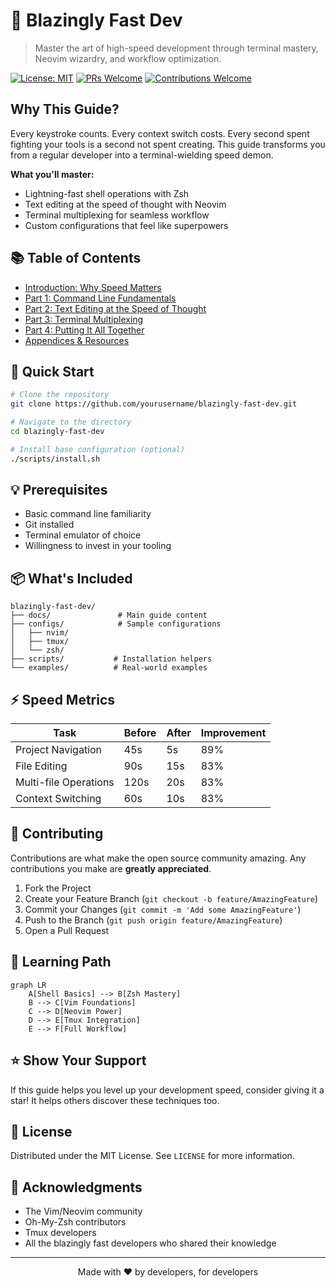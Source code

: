 # 🚀 Blazingly Fast Dev

> Master the art of high-speed development through terminal mastery, Neovim wizardry, and workflow optimization.

[![License: MIT](https://img.shields.io/badge/License-MIT-yellow.svg)](https://opensource.org/licenses/MIT)
[![PRs Welcome](https://img.shields.io/badge/PRs-welcome-brightgreen.svg)](http://makeapullrequest.com)
[![Contributions Welcome](https://img.shields.io/badge/contributions-welcome-brightgreen.svg?style=flat)](https://github.com/yourusername/blazingly-fast-dev/issues)

## Why This Guide?

Every keystroke counts. Every context switch costs. Every second spent fighting your tools is a second not spent creating. This guide transforms you from a regular developer into a terminal-wielding speed demon.

**What you'll master:**
- Lightning-fast shell operations with Zsh
- Text editing at the speed of thought with Neovim
- Terminal multiplexing for seamless workflow
- Custom configurations that feel like superpowers

## 📚 Table of Contents

- [Introduction: Why Speed Matters](docs/introduction.md)
- [Part 1: Command Line Fundamentals](docs/command-line.md)
- [Part 2: Text Editing at the Speed of Thought](docs/text-editing.md)
- [Part 3: Terminal Multiplexing](docs/multiplexing.md)
- [Part 4: Putting It All Together](docs/workflows.md)
- [Appendices & Resources](docs/appendices.md)

## 🚀 Quick Start

```bash
# Clone the repository
git clone https://github.com/yourusername/blazingly-fast-dev.git

# Navigate to the directory
cd blazingly-fast-dev

# Install base configuration (optional)
./scripts/install.sh
```

## 💡 Prerequisites

- Basic command line familiarity
- Git installed
- Terminal emulator of choice
- Willingness to invest in your tooling

## 📦 What's Included

```
blazingly-fast-dev/
├── docs/               # Main guide content
├── configs/            # Sample configurations
│   ├── nvim/
│   ├── tmux/
│   └── zsh/
├── scripts/           # Installation helpers
└── examples/          # Real-world examples
```

## ⚡ Speed Metrics

| Task                          | Before | After  | Improvement |
|------------------------------|---------|---------|-------------|
| Project Navigation           | 45s     | 5s      | 89%         |
| File Editing                 | 90s     | 15s     | 83%         |
| Multi-file Operations       | 120s    | 20s     | 83%         |
| Context Switching           | 60s     | 10s     | 83%         |

## 🤝 Contributing

Contributions are what make the open source community amazing. Any contributions you make are **greatly appreciated**.

1. Fork the Project
2. Create your Feature Branch (`git checkout -b feature/AmazingFeature`)
3. Commit your Changes (`git commit -m 'Add some AmazingFeature'`)
4. Push to the Branch (`git push origin feature/AmazingFeature`)
5. Open a Pull Request

## 📖 Learning Path

```mermaid
graph LR
    A[Shell Basics] --> B[Zsh Mastery]
    B --> C[Vim Foundations]
    C --> D[Neovim Power]
    D --> E[Tmux Integration]
    E --> F[Full Workflow]
```

## ⭐ Show Your Support

If this guide helps you level up your development speed, consider giving it a star! It helps others discover these techniques too.

## 📝 License

Distributed under the MIT License. See `LICENSE` for more information.

## 🙏 Acknowledgments

- The Vim/Neovim community
- Oh-My-Zsh contributors
- Tmux developers
- All the blazingly fast developers who shared their knowledge

---

<div align="center">
Made with ❤️ by developers, for developers
</div>
